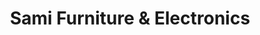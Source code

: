 ---
title: "Sami Furniture & Electronics"
url: /jamaica/sami-furniture-und-electronics/
shop: Allgemein
---